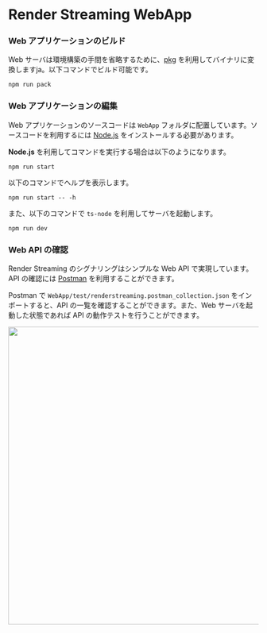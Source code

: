 # Render Streaming WebApp

### Web アプリケーションのビルド

Web サーバは環境構築の手間を省略するために、[pkg](https://www.npmjs.com/package/pkg) を利用してバイナリに変換しますja。以下コマンドでビルド可能です。

```
npm run pack
```

### Web アプリケーションの編集

Web アプリケーションのソースコードは  `WebApp` フォルダに配置しています。ソースコードを利用するには [Node.js](https://nodejs.org/) をインストールする必要があります。

**Node.js** を利用してコマンドを実行する場合は以下のようになります。

```shell
npm run start
```

以下のコマンドでヘルプを表示します。

```shell
npm run start -- -h
```

また、以下のコマンドで `ts-node` を利用してサーバを起動します。

```shell
npm run dev
```

### Web API の確認

Render Streaming のシグナリングはシンプルな Web API で実現しています。API の確認には [Postman](https://www.getpostman.com/) を利用することができます。

Postman で `WebApp/test/renderstreaming.postman_collection.json` をインポートすると、API の一覧を確認することができます。また、Web サーバを起動した状態であれば API の動作テストを行うことができます。

<img src="/Users/kazuki/UnityRenderStreaming/Packages/com.unity.template.renderstreaming/Documentation~/images/postman_example.png" width=600 align=center>